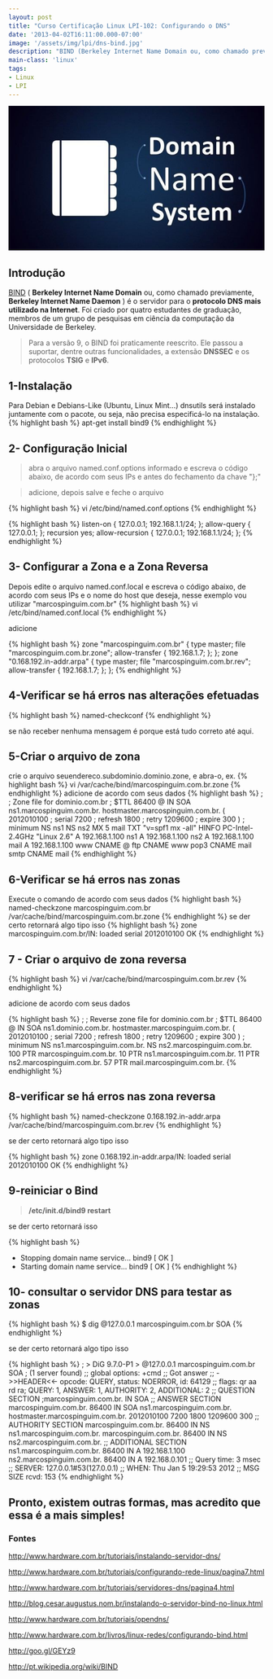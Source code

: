 ```yaml
---
layout: post
title: "Curso Certificação Linux LPI-102: Configurando o DNS"
date: '2013-04-02T16:11:00.000-07:00'
image: '/assets/img/lpi/dns-bind.jpg'
description: "BIND (Berkeley Internet Name Domain ou, como chamado previamente, Berkeley Internet Name Daemon) é o servidor para o protocolo DNS mais utilizado na Internet."
main-class: 'linux'
tags:
- Linux
- LPI
---
```


![Configurando o DNS](/assets/img/lpi/dns-bind.jpg "Configurando o DNS")

## Introdução

[BIND](http://pt.wikipedia.org/wiki/BIND) ( __Berkeley Internet Name Domain__ ou, como chamado previamente, __Berkeley Internet Name Daemon__ ) é o servidor para o __protocolo DNS mais utilizado na Internet__. Foi criado por quatro estudantes de graduação, membros de um grupo de pesquisas em ciência da computação da Universidade de Berkeley.

> Para a versão 9, o BIND foi praticamente reescrito. Ele passou a suportar, dentre outras funcionalidades, a extensão __DNSSEC__ e os protocolos __TSIG__ e __IPv6__.

## 1-Instalação

Para Debian e Debians-Like (Ubuntu, Linux Mint...) dnsutils será instalado juntamente com o pacote, ou seja, não precisa especificá-lo na instalação.
{% highlight bash %}
apt-get install bind9
{% endhighlight %}

## 2- Configuração Inicial

> abra o arquivo named.conf.options informado e escreva o código abaixo, de acordo com seus IPs e antes do fechamento da chave "};"

> adicione, depois salve e feche o arquivo

{% highlight bash %}
vi /etc/bind/named.conf.options
{% endhighlight %}

{% highlight bash %}
listen-on { 127.0.0.1; 192.168.1.1/24; };
allow-query { 127.0.0.1; };
recursion yes;
allow-recursion { 127.0.0.1; 192.168.1.1/24; };
{% endhighlight %}


## 3- Configurar a Zona e a Zona Reversa


<script async src="https://pagead2.googlesyndication.com/pagead/js/adsbygoogle.js"></script>

<!-- Informat -->
<ins class="adsbygoogle"
     style="display:block"
     data-ad-client="ca-pub-2838251107855362"
     data-ad-slot="2327980059"
     data-ad-format="auto"
     data-full-width-responsive="true"></ins>

<script>
(adsbygoogle = window.adsbygoogle || []).push({});
</script>


Depois edite o arquivo named.conf.local e escreva o código abaixo, de acordo com seus IPs e o nome do host que deseja, nesse exemplo vou utilizar "marcospinguim.com.br"
{% highlight bash %}
vi /etc/bind/named.conf.local
{% endhighlight %}

adicione

{% highlight bash %}
zone "marcospinguim.com.br" {
type master;
file "marcospinguim.com.br.zone";
allow-transfer { 192.168.1.7; };
};
zone "0.168.192.in-addr.arpa" {
type master;
file "marcospinguim.com.br.rev";
allow-transfer { 192.168.1.7; };
};
{% endhighlight %}

## 4-Verificar se há erros nas alterações efetuadas
{% highlight bash %}
named-checkconf
{% endhighlight %}

se não receber nenhuma mensagem é porque está tudo correto até aqui.

## 5-Criar o arquivo de zona
crie o arquivo seuendereco.subdominio.dominio.zone, e abra-o, ex.
{% highlight bash %}
vi /var/cache/bind/marcospinguim.com.br.zone
{% endhighlight %}
adicione de acordo com seus dados
{% highlight bash %}
;
; Zone file for dominio.com.br
;
$TTL 86400
@ IN SOA ns1.marcospinguim.com.br. hostmaster.marcospinguim.com.br. (
2012010100 ; serial
7200  ; refresh
1800  ; retry
1209600  ; expire
300 )  ; minimum
NS ns1
NS ns2
MX 5 mail
TXT "v=spf1 mx -all"
HINFO PC-Intel-2.4GHz "Linux 2.6"
A 192.168.1.100
ns1  A 192.168.1.100
ns2  A 192.168.1.100
mail  A 192.168.1.100
www  CNAME @
ftp  CNAME www
pop3  CNAME mail
smtp  CNAME mail
{% endhighlight %}


<script async src="https://pagead2.googlesyndication.com/pagead/js/adsbygoogle.js"></script>

<!-- Informat -->
<ins class="adsbygoogle"
     style="display:block"
     data-ad-client="ca-pub-2838251107855362"
     data-ad-slot="2327980059"
     data-ad-format="auto"
     data-full-width-responsive="true"></ins>

<script>
(adsbygoogle = window.adsbygoogle || []).push({});
</script>


## 6-Verificar se há erros nas zonas
Execute o comando de acordo com seus dados
{% highlight bash %}
named-checkzone marcospinguim.com.br /var/cache/bind/marcospinguim.com.br.zone
{% endhighlight %}
se der certo retornará algo tipo isso
{% highlight bash %}
zone marcospinguim.com.br/IN: loaded serial 2012010100
OK
{% endhighlight %}

## 7 - Criar o arquivo de zona reversa
{% highlight bash %}
vi /var/cache/bind/marcospinguim.com.br.rev
{% endhighlight %}

adicione de acordo com seus dados

{% highlight bash %}
;
; Reverse zone file for dominio.com.br
;
$TTL 86400
@ IN SOA ns1.dominio.com.br. hostmaster.marcospinguim.com.br. (
2012010100 ; serial
7200  ; refresh
1800  ; retry
1209600  ; expire
300 )  ; minimum
NS ns1.marcospinguim.com.br.
NS ns2.marcospinguim.com.br.
100  PTR marcospinguim.com.br.
10  PTR ns1.marcospinguim.com.br.
11  PTR ns2.marcospinguim.com.br.
57  PTR mail.marcospinguim.com.br.
{% endhighlight %}

## 8-verificar se há erros nas zona reversa
{% highlight bash %}
named-checkzone 0.168.192.in-addr.arpa /var/cache/bind/marcospinguim.com.br.rev
{% endhighlight %}

se der certo retornará algo tipo isso

{% highlight bash %}
zone 0.168.192.in-addr.arpa/IN: loaded serial 2012010100
OK
{% endhighlight %}

## 9-reiniciar o Bind


<script async src="https://pagead2.googlesyndication.com/pagead/js/adsbygoogle.js"></script>

<!-- Informat -->
<ins class="adsbygoogle"
     style="display:block"
     data-ad-client="ca-pub-2838251107855362"
     data-ad-slot="2327980059"
     data-ad-format="auto"
     data-full-width-responsive="true"></ins>

<script>
(adsbygoogle = window.adsbygoogle || []).push({});
</script>


> __/etc/init.d/bind9 restart__

se der certo retornará isso

{% highlight bash %}
* Stopping domain name service... bind9                                 [ OK ] 
* Starting domain name service... bind9                                 [ OK ]
{% endhighlight %}

## 10- consultar o servidor DNS para testar as zonas
{% highlight bash %}
$ dig @127.0.0.1 marcospinguim.com.br SOA
{% endhighlight %}

se der certo retornará algo tipo isso

{% highlight bash %}
; > DiG 9.7.0-P1 > @127.0.0.1 marcospinguim.com.br SOA
; (1 server found)
;; global options: +cmd
;; Got answer
;; ->>HEADER<<- opcode: QUERY, status: NOERROR, id: 64129
;; flags: qr aa rd ra; QUERY: 1, ANSWER: 1, AUTHORITY: 2, ADDITIONAL: 2
;; QUESTION SECTION
;marcospinguim.com.br.  IN SOA
;; ANSWER SECTION
marcospinguim.com.br. 86400 IN SOA ns1.marcospinguim.com.br. hostmaster.marcospinguim.com.br. 2012010100 7200 1800 1209600 300
;; AUTHORITY SECTION
marcospinguim.com.br. 86400 IN NS ns1.marcospinguim.com.br.
marcospinguim.com.br. 86400 IN NS ns2.marcospinguim.com.br.
;; ADDITIONAL SECTION
ns1.marcospinguim.com.br. 86400 IN A 192.168.1.100
ns2.marcospinguim.com.br. 86400 IN A 192.168.0.101
;; Query time: 3 msec
;; SERVER: 127.0.0.1#53(127.0.0.1)
;; WHEN: Thu Jan  5 19:29:53 2012
;; MSG SIZE  rcvd: 153
{% endhighlight %}


## Pronto, existem outras formas, mas acredito que essa é a mais simples!

### Fontes

http://www.hardware.com.br/tutoriais/instalando-servidor-dns/

http://www.hardware.com.br/tutoriais/configurando-rede-linux/pagina7.html

http://www.hardware.com.br/tutoriais/servidores-dns/pagina4.html

http://blog.cesar.augustus.nom.br/instalando-o-servidor-bind-no-linux.html

http://www.hardware.com.br/tutoriais/opendns/

http://www.hardware.com.br/livros/linux-redes/configurando-bind.html

http://goo.gl/GEYz9

http://pt.wikipedia.org/wiki/BIND


<script async src="https://pagead2.googlesyndication.com/pagead/js/adsbygoogle.js"></script>

<!-- Informat -->
<ins class="adsbygoogle"
 style="display:block"
 data-ad-client="ca-pub-2838251107855362"
 data-ad-slot="2327980059"
 data-ad-format="auto"
 data-full-width-responsive="true"></ins>

<script>
(adsbygoogle = window.adsbygoogle || []).push({});
</script>

